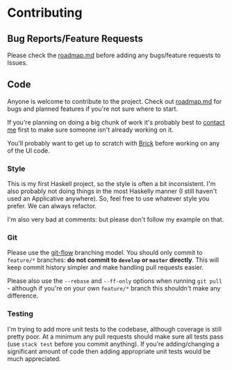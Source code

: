 # Contributing

## Bug Reports/Feature Requests

Please check the [roadmap.md](https://github.com/smallhadroncollider/taskell/blob/develop/roadmap.md) before adding any bugs/feature requests to Issues.

## Code

Anyone is welcome to contribute to the project. Check out [roadmap.md](https://github.com/smallhadroncollider/taskell/blob/develop/roadmap.md) for bugs and planned features if you're not sure where to start.

If you're planning on doing a big chunk of work it's probably best to [contact me](mailto:mark@smallhadroncollider.com) first to make sure someone isn't already working on it.

You'll probably want to get up to scratch with [Brick](https://github.com/jtdaugherty/brick) before working on any of the UI code.

### Style

This is my first Haskell project, so the style is often a bit inconsistent. I'm also probably not doing things in the most Haskelly manner (I still haven't used an Applicative anywhere). So, feel free to use whatever style you prefer. We can always refactor.

I'm also very bad at comments: but please don't follow my example on that.

### Git

Please use the [git-flow](http://nvie.com/posts/a-successful-git-branching-model/) branching model. You should only commit to `feature/*` branches: **do not commit to `develop` or `master` directly**. This will keep commit history simpler and make handling pull requests easier.

Please also use the `--rebase` and `--ff-only` options when running `git pull` - although if you're on your own `feature/*` branch this shouldn't make any difference.

### Testing

I'm trying to add more unit tests to the codebase, although coverage is still pretty poor. At a minimum any pull requests should make sure all tests pass (use `stack test` before you commit anything). If you're adding/changing a significant amount of code then adding appropriate unit tests would be much appreciated.
